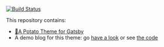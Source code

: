 [![Build Status](https://travis-ci.org/scastiel/gatsby-theme-potato.svg?branch=master)](https://travis-ci.org/scastiel/gatsby-theme-potato)

This repository contains:

- [🥔A Potato Theme for Gatsby](https://github.com/scastiel/gatsby-theme-potato/tree/master/theme)
- A demo blog for this theme: go [have a look](https://demo-gatsby-theme-potato.netlify.com/) or see [the code](https://github.com/scastiel/gatsby-theme-potato/tree/master/demo)
